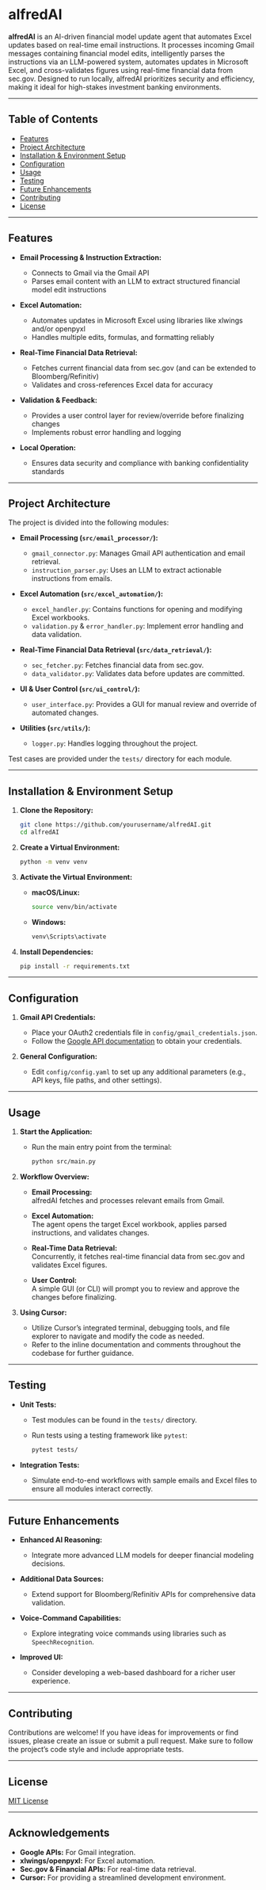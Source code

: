 # alfredAI

**alfredAI** is an AI-driven financial model update agent that automates Excel updates based on real-time email instructions. It processes incoming Gmail messages containing financial model edits, intelligently parses the instructions via an LLM-powered system, automates updates in Microsoft Excel, and cross-validates figures using real-time financial data from sec.gov. Designed to run locally, alfredAI prioritizes security and efficiency, making it ideal for high-stakes investment banking environments.

---

## Table of Contents

- [Features](#features)
- [Project Architecture](#project-architecture)
- [Installation & Environment Setup](#installation--environment-setup)
- [Configuration](#configuration)
- [Usage](#usage)
- [Testing](#testing)
- [Future Enhancements](#future-enhancements)
- [Contributing](#contributing)
- [License](#license)

---

## Features

- **Email Processing & Instruction Extraction:**  
  - Connects to Gmail via the Gmail API  
  - Parses email content with an LLM to extract structured financial model edit instructions

- **Excel Automation:**  
  - Automates updates in Microsoft Excel using libraries like xlwings and/or openpyxl  
  - Handles multiple edits, formulas, and formatting reliably

- **Real-Time Financial Data Retrieval:**  
  - Fetches current financial data from sec.gov (and can be extended to Bloomberg/Refinitiv)
  - Validates and cross-references Excel data for accuracy

- **Validation & Feedback:**  
  - Provides a user control layer for review/override before finalizing changes  
  - Implements robust error handling and logging

- **Local Operation:**  
  - Ensures data security and compliance with banking confidentiality standards

---

## Project Architecture

The project is divided into the following modules:

- **Email Processing (`src/email_processor/`):**  
  - `gmail_connector.py`: Manages Gmail API authentication and email retrieval.  
  - `instruction_parser.py`: Uses an LLM to extract actionable instructions from emails.

- **Excel Automation (`src/excel_automation/`):**  
  - `excel_handler.py`: Contains functions for opening and modifying Excel workbooks.  
  - `validation.py` & `error_handler.py`: Implement error handling and data validation.

- **Real-Time Financial Data Retrieval (`src/data_retrieval/`):**  
  - `sec_fetcher.py`: Fetches financial data from sec.gov.  
  - `data_validator.py`: Validates data before updates are committed.

- **UI & User Control (`src/ui_control/`):**  
  - `user_interface.py`: Provides a GUI for manual review and override of automated changes.

- **Utilities (`src/utils/`):**  
  - `logger.py`: Handles logging throughout the project.

Test cases are provided under the `tests/` directory for each module.

---

## Installation & Environment Setup

1. **Clone the Repository:**

   ```bash
   git clone https://github.com/yourusername/alfredAI.git
   cd alfredAI
   ```

2. **Create a Virtual Environment:**

   ```bash
   python -m venv venv
   ```

3. **Activate the Virtual Environment:**

   - **macOS/Linux:**
     ```bash
     source venv/bin/activate
     ```
   - **Windows:**
     ```bash
     venv\Scripts\activate
     ```

4. **Install Dependencies:**

   ```bash
   pip install -r requirements.txt
   ```

---

## Configuration

1. **Gmail API Credentials:**

   - Place your OAuth2 credentials file in `config/gmail_credentials.json`.
   - Follow the [Google API documentation](https://developers.google.com/gmail/api/quickstart/python) to obtain your credentials.

2. **General Configuration:**

   - Edit `config/config.yaml` to set up any additional parameters (e.g., API keys, file paths, and other settings).

---

## Usage

1. **Start the Application:**

   - Run the main entry point from the terminal:

     ```bash
     python src/main.py
     ```

2. **Workflow Overview:**

   - **Email Processing:**  
     alfredAI fetches and processes relevant emails from Gmail.
     
   - **Excel Automation:**  
     The agent opens the target Excel workbook, applies parsed instructions, and validates changes.
     
   - **Real-Time Data Retrieval:**  
     Concurrently, it fetches real-time financial data from sec.gov and validates Excel figures.
     
   - **User Control:**  
     A simple GUI (or CLI) will prompt you to review and approve the changes before finalizing.

3. **Using Cursor:**

   - Utilize Cursor’s integrated terminal, debugging tools, and file explorer to navigate and modify the code as needed.  
   - Refer to the inline documentation and comments throughout the codebase for further guidance.

---

## Testing

- **Unit Tests:**
  
  - Test modules can be found in the `tests/` directory.
  - Run tests using a testing framework like `pytest`:

    ```bash
    pytest tests/
    ```

- **Integration Tests:**
  
  - Simulate end-to-end workflows with sample emails and Excel files to ensure all modules interact correctly.

---

## Future Enhancements

- **Enhanced AI Reasoning:**  
  - Integrate more advanced LLM models for deeper financial modeling decisions.

- **Additional Data Sources:**  
  - Extend support for Bloomberg/Refinitiv APIs for comprehensive data validation.

- **Voice-Command Capabilities:**  
  - Explore integrating voice commands using libraries such as `SpeechRecognition`.

- **Improved UI:**  
  - Consider developing a web-based dashboard for a richer user experience.

---

## Contributing

Contributions are welcome! If you have ideas for improvements or find issues, please create an issue or submit a pull request. Make sure to follow the project’s code style and include appropriate tests.

---

## License

[MIT License](LICENSE)

---

## Acknowledgements

- **Google APIs:** For Gmail integration.
- **xlwings/openpyxl:** For Excel automation.
- **Sec.gov & Financial APIs:** For real-time data retrieval.
- **Cursor:** For providing a streamlined development environment.
